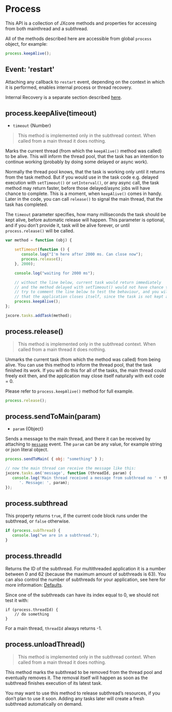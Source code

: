 # Process

This API is a collection of JXcore methods and properties for accessing from both mainthread and a subthread.

All of the methods described here are accessible from global `process` object, for example:

```js
process.keepAlive();
```

## Event: 'restart'

Attaching any callback to `restart` event, depending on the context in which it is performed, enables internal process or thread recovery.

Internal Recovery is a separate section described [here](jxcore-feature-internal-recovery.html).

## process.keepAlive(timeout)

* `timeout` {Number}

> This method is implemented only in the subthread context. When called from a main thread it does nothing.

Marks the current thread (from which the `keepAlive()` method was called) to be alive. This will inform the thread pool,
that the task has an intention to continue working (probably by doing some delayed or async work).

Normally the thread pool knows, that the task is working only until it returns from the task method.
But if you would use in the task code e.g. delayed execution with `setTimeout()` or `setInterval()`, or any async call,
the task method may return faster, before those delayed/async jobs will have chance to complete.
This is a moment, when `keepAlive()` comes in handy. Later in the code, you can call `release()` to signal the main thread, that the task has completed.

The `timeout` parameter specifies, how many milliseconds the task should be kept alive, before automatic release will happen. This parameter is optional, and if you don’t provide it, task will be alive forever, or until `process.release()` will be called.

```js
var method = function (obj) {

    setTimeout(function () {
       console.log("I'm here after 2000 ms. Can close now");
       process.release();
    }, 2000);

    console.log("waiting for 2000 ms");

    // without the line below, current task would return immediately
    // and the method delayed with setTimeout() would not have chance to complete.
    // try to comment the line below to test the behaviour, and you will see,
    // that the application closes itself, since the task is not kept alive.
    process.keepAlive();
};

jxcore.tasks.addTask(method);
```

## process.release()

> This method is implemented only in the subthread context. When called from a main thread it does nothing.

Unmarks the current task (from which the method was called) from being alive. You can use this method to inform the thread pool, that the task finished its work. If you will do this for all of the tasks, the main thread could freely exit then, and the application may close itself naturally with exit code = 0.

Please refer to `process.keepAlive()` method for full example.

```js
process.release();
```

## process.sendToMain(param)

* `param` {Object}

Sends a message to the main thread, and there it can be received by attaching to [`message`](jxcore-tasks.html#jxcore_tasks_event_message) event. The `param` can be any value, for example string or json literal object.

```js
process.sendToMain( { obj: "something" } );

// now the main thread can receive the message like this:
jxcore.tasks.on('message', function (threadId, param) {
   console.log('Main thread received a message from subthread no ' + threadId +
      '. Message: ', param);
});
```

## process.subthread

This property returns `true`, if the current code block runs under the subthread, or `false` otherwise.

```js
if (process.subThread) {
   console.log("we are in a subthread.");
}
```

## process.threadId

Returns the ID of the subthread. For multithreaded application it is a number between 0 and 62 (because the maximum amount of subthreads is 63).
You can also control the number of subthreads for your application, see here for more information: [Defaults](jxcore-feature-multithreading.html#defaults).

Since one of the subthreads can have its index equal to 0, we should not test it with:

```
if (process.threadId) {
    // do something
}
```

For a main thread, `threadId` always returns -1.

## process.unloadThread()

> This method is implemented only in the subthread context. When called from a main thread it does nothing.

This method marks the subthread to be removed from the thread pool and eventually removes it.
The removal itself will happen as soon as the subthread finishes execution of its latest task.

You may want to use this method to release subthread’s resources, if you don’t plan to use it soon.
Adding any tasks later will create a fresh subthread automatically on demand.
